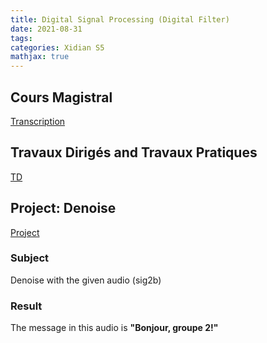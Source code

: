 ```yaml
---
title: Digital Signal Processing (Digital Filter)
date: 2021-08-31
tags:
categories: Xidian S5
mathjax: true
---
```


## Cours Magistral

[Transcription](https://kjle.github.io/files/XidianS5/DSP_CM.pdf)


## Travaux Dirigés and Travaux Pratiques

[TD](https://kjle.github.io/files/XidianS5/DSP_TD_TP.pdf)

## Project: Denoise

[Project](https://kjle.github.io/files/XidianS5/DSP_Project.zip)

### Subject

Denoise with the given audio (sig2b)

### Result

The message in this audio is **"Bonjour, groupe 2!"**
